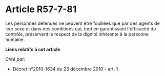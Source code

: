 # Article R57-7-81

Les personnes détenues ne peuvent être fouillées que par des agents de leur sexe et dans des conditions qui, tout en
garantissant l'efficacité du contrôle, préservent le respect de la dignité inhérente à la personne humaine.

**Liens relatifs à cet article**

_Créé par_:

  - Décret n°2010-1634 du 23 décembre 2010 - art. 1
